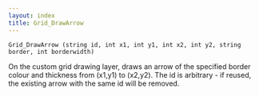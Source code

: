 ```yaml
---
layout: index
title: Grid_DrawArrow
---
```


    Grid_DrawArrow (string id, int x1, int y1, int x2, int y2, string border, int borderwidth)

On the custom grid drawing layer, draws an arrow of the specified border colour and thickness from (x1,y1) to (x2,y2). The id is arbitrary - if reused, the existing arrow with the same id will be removed.
